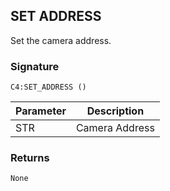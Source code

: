 ## SET ADDRESS

Set the camera address.


### Signature

`C4:SET_ADDRESS ()`


| Parameter | Description |
| --- | --- |
| STR | Camera Address |


### Returns

`None`
